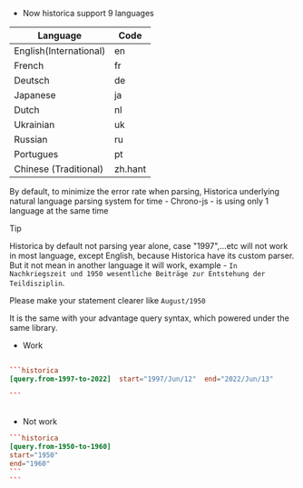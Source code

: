 - Now historica support 9 languages

| Language               | Code    |
| ---------------------- | ------- |
| English(International) | en      |
| French                 | fr      |
| Deutsch                | de      |
| Japanese               | ja      |
| Dutch                  | nl      |
| Ukrainian              | uk      |
| Russian                | ru      |
| Portugues              | pt      |
| Chinese (Traditional)  | zh.hant |

By default, to minimize the error rate when parsing, Historica underlying natural language parsing system for time - Chrono-js - is using only 1 language at the same time

>[!tip]
>Historica by default not parsing year alone, case "1997",...etc will not work in most language, except English, because Historica have its  custom parser. But it not mean in another language it will work, example - `In Nachkriegszeit und 1950 wesentliche Beiträge zur Entstehung der Teildisziplin`. 
>
>Please make your statement clearer like `August/1950`
>
>It is the same with your advantage query syntax, which powered under the same library. 
>

 - Work
````toml  
  
```historica  
[query.from-1997-to-2022]  start="1997/Jun/12"  end="2022/Jun/13"
  
```  
  
````  
- Not work
````toml
```historica
[query.from-1950-to-1960]
start="1950"
end="1960"
```
```

